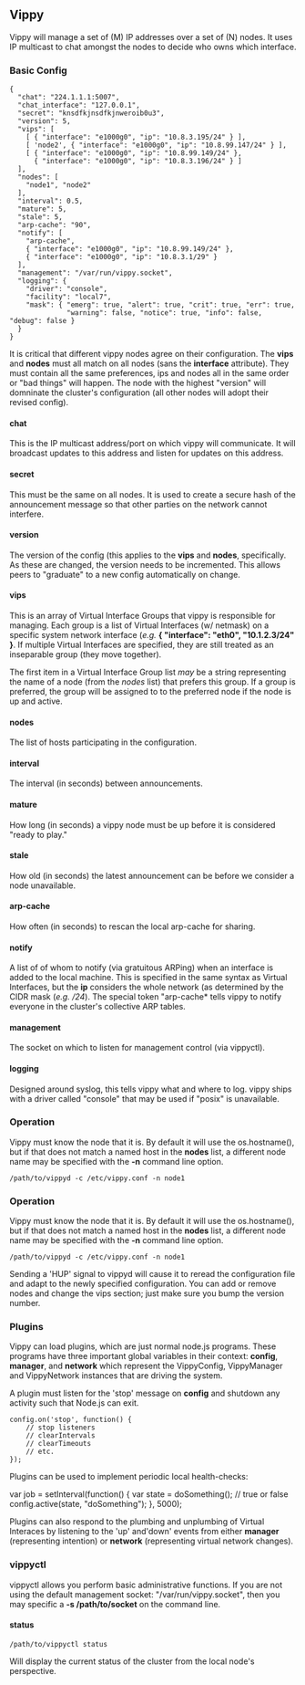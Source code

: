 ## Vippy ##

Vippy will manage a set of (M) IP addresses over a set of (N) nodes.  It uses IP multicast to chat amongst the nodes to decide who owns which interface.

### Basic Config ###

    {
      "chat": "224.1.1.1:5007",
      "chat_interface": "127.0.0.1",
      "secret": "knsdfkjnsdfkjnweroib0u3",
      "version": 5,
      "vips": [
        [ { "interface": "e1000g0", "ip": "10.8.3.195/24" } ],
        [ 'node2', { "interface": "e1000g0", "ip": "10.8.99.147/24" } ],
        [ { "interface": "e1000g0", "ip": "10.8.99.149/24" }, 
          { "interface": "e1000g0", "ip": "10.8.3.196/24" } ]
      ],
      "nodes": [
        "node1", "node2"
      ],
      "interval": 0.5,
      "mature": 5,
      "stale": 5,
      "arp-cache": "90",
      "notify": [
        "arp-cache",
        { "interface": "e1000g0", "ip": "10.8.99.149/24" },
        { "interface": "e1000g0", "ip": "10.8.3.1/29" }
      ],
      "management": "/var/run/vippy.socket",
      "logging": {
        "driver": "console",
        "facility": "local7",
        "mask": { "emerg": true, "alert": true, "crit": true, "err": true,
                  "warning": false, "notice": true, "info": false, "debug": false }
      }
    }

It is critical that different vippy nodes agree on their configuration.  The **vips** and **nodes** must all match on all nodes (sans the **interface** attribute).  They must contain all the same preferences, ips and nodes all in the same order or "bad things" will happen.  The node with the highest "version" will domninate the cluster's configuration (all other nodes will adopt their revised config).

#### chat ####

This is the IP multicast address/port on which vippy will communicate.  It will broadcast updates to this address and listen for updates on this address.

#### secret ####

This must be the same on all nodes.  It is used to create a secure hash of the announcement message so that other parties on the network cannot interfere.

#### version ####

The version of the config (this applies to the **vips** and **nodes**, specifically.  As these are changed, the version needs to be incremented.  This allows peers to "graduate" to a new config automatically on change.

#### vips ####

This is an array of Virtual Interface Groups that vippy is responsible for managing.  Each group is a list of Virtual Interfaces (w/ netmask) on a specific system network interface (*e.g.* **{ "interface": "eth0", "10.1.2.3/24" }**.  If multiple Virtual Interfaces are specified, they are still treated as an inseparable group (they move together).

The first item in a Virtual Interface Group list *may* be a string representing the name of a node (from the *nodes* list) that prefers this group.  If a group is preferred, the group will be assigned to to the preferred node if the node is up and active.

#### nodes ####

The list of hosts participating in the configuration.

#### interval ####

The interval (in seconds) between announcements.

#### mature ####

How long (in seconds) a vippy node must be up before it is considered "ready to play."

#### stale ####

How old (in seconds) the latest announcement can be before we consider a node unavailable.

#### arp-cache ####

How often (in seconds) to rescan the local arp-cache for sharing.

#### notify ####

A list of of whom to notify (via gratuitous ARPing) when an interface is added to the local machine. This is specified in the same syntax as Virtual Interfaces, but the **ip** considers the whole network (as determined by the CIDR mask (*e.g. /24*).  The special token "arp-cache* tells vippy to notify everyone in the cluster's collective ARP tables.

#### management ####

The socket on which to listen for management control (via vippyctl).

#### logging ####

Designed around syslog, this tells vippy what and where to log.  vippy ships with a driver called "console" that may be used if "posix" is unavailable.

### Operation ###

Vippy must know the node that it is.  By default it will use the os.hostname(), but if that does not match a named host in the **nodes** list, a different node name may be specified with the **-n** command line option.

    /path/to/vippyd -c /etc/vippy.conf -n node1

### Operation ###

Vippy must know the node that it is.  By default it will use the os.hostname(), but if that does not match a named host in the **nodes** list, a different node name may be specified with the **-n** command line option.

    /path/to/vippyd -c /etc/vippy.conf -n node1

Sending a 'HUP' signal to vippyd will cause it to reread the configuration file and adapt to the newly specified configuration.  You can add or remove nodes and change the vips section; just make sure you bump the version number.

### Plugins ###

Vippy can load plugins, which are just normal node.js programs.  These programs have three important global variables in their context: **config**, **manager**, and **network** which represent the VippyConfig, VippyManager and VippyNetwork instances that are driving the system.

A plugin must listen for the 'stop' message on **config** and shutdown any activity such that Node.js can exit.

    config.on('stop', function() {
        // stop listeners
        // clearIntervals
        // clearTimeouts
        // etc.
    });

Plugins can be used to implement periodic local health-checks:

   var job = setInterval(function() {
     var state = doSomething(); // true or false
     config.active(state, "doSomething");
   }, 5000);

Plugins can also respond to the plumbing and unplumbing of Virtual Interaces by listening to the 'up' and'down' events from either **manager** (representing intention) or **network** (representing virtual network changes).


### vippyctl ###

vippyctl allows you perform basic administrative functions.  If you are not using the default management socket: "/var/run/vippy.socket", then you may specific a **-s /path/to/socket** on the command line.

#### status ####

    /path/to/vippyctl status

Will display the current status of the cluster from the local node's perspective.
